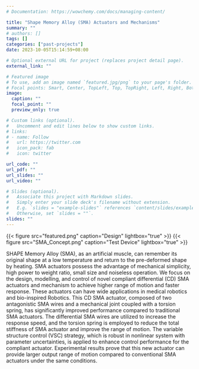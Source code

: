 ```yaml
---
# Documentation: https://wowchemy.com/docs/managing-content/

title: "Shape Memory Alloy (SMA) Actuators and Mechanisms"
summary: ""
# authors: []
tags: []
categories: ["past-projects"]
date: 2023-10-05T15:14:59+08:00

# Optional external URL for project (replaces project detail page).
external_link: ""

# Featured image
# To use, add an image named `featured.jpg/png` to your page's folder.
# Focal points: Smart, Center, TopLeft, Top, TopRight, Left, Right, BottomLeft, Bottom, BottomRight.
image:
  caption: ""
  focal_point: ""
  preview_only: true

# Custom links (optional).
#   Uncomment and edit lines below to show custom links.
# links:
# - name: Follow
#   url: https://twitter.com
#   icon_pack: fab
#   icon: twitter

url_code: ""
url_pdf: ""
url_slides: ""
url_video: ""

# Slides (optional).
#   Associate this project with Markdown slides.
#   Simply enter your slide deck's filename without extension.
#   E.g. `slides = "example-slides"` references `content/slides/example-slides.md`.
#   Otherwise, set `slides = ""`.
slides: ""
---
```


{{< figure src="featured.png" caption="Design" lightbox="true" >}}
{{< figure src="SMA_Concept.png" caption="Test Device" lightbox="true" >}}

SHAPE Memory Alloy (SMA), as an artificial muscle, can remember its original shape at a low temperature and return to the pre-deformed shape by heating. SMA actuators possess the advantage of mechanical simplicity, high power to weight ratio, small size and noiseless operation. We focus on the design, modelling, and control of novel compliant differential (CD) SMA actuators and mechanism to achieve higher range of motion and faster response. These actuators can have wide applications in medical robotics and bio-inspired Robotics.
This CD SMA actuator, composed of two antagonistic SMA wires and a mechanical joint coupled with a torsion spring, has significantly improved performance compared to traditional SMA actuators. The differential SMA wires are utilized to increase the response speed, and the torsion spring is employed to reduce the total stiffness of SMA actuator and improve the range of motion. The variable structure control (VSC) strategy, which is robust in nonlinear system with parameter uncertainties, is applied to enhance control performance for the compliant actuator. Experimental results prove that this new actuator can provide larger output range of motion compared to conventional SMA actuators under the same conditions.
